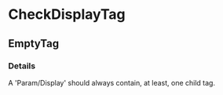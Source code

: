 ﻿---  
uid: Validator_2_60_1  
---

# CheckDisplayTag

## EmptyTag

### Details

A 'Param\/Display' should always contain, at least, one child tag.

